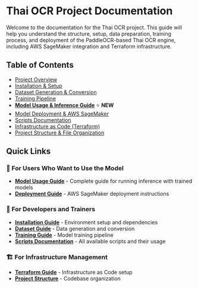 # Thai OCR Project Documentation

Welcome to the documentation for the Thai OCR project. This guide will help you understand the structure, setup, data preparation, training process, and deployment of the PaddleOCR-based Thai OCR engine, including AWS SageMaker integration and Terraform infrastructure.

## Table of Contents

- [Project Overview](overview.md)
- [Installation & Setup](installation.md)
- [Dataset Generation & Conversion](dataset.md)
- [Training Pipeline](training.md)
- [**Model Usage & Inference Guide**](model-usage.md) ⭐ **NEW**
- [Model Deployment & AWS SageMaker](deployment.md)
- [Scripts Documentation](scripts.md)
- [Infrastructure as Code (Terraform)](terraform.md)
- [Project Structure & File Organization](structure.md)

## Quick Links

### 🚀 For Users Who Want to Use the Model
- **[Model Usage Guide](model-usage.md)** - Complete guide for running inference with trained models
- **[Deployment Guide](deployment.md)** - AWS SageMaker deployment instructions

### 🔧 For Developers and Trainers  
- **[Installation Guide](installation.md)** - Environment setup and dependencies
- **[Dataset Guide](dataset.md)** - Data generation and conversion
- **[Training Guide](training.md)** - Model training pipeline
- **[Scripts Documentation](scripts.md)** - All available scripts and their usage

### 🏗️ For Infrastructure Management
- **[Terraform Guide](terraform.md)** - Infrastructure as Code setup
- **[Project Structure](structure.md)** - Codebase organization
